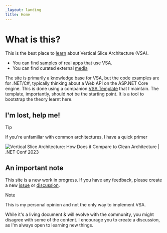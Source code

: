 ```yaml
---
_layout: landing
title: Home
---
```


# What is this?

This is the best place to [learn](/learn/overview.html) about Vertical Slice Architecture (VSA).

- You can find [samples](/samples.html) of real apps that use VSA.
- You can find curated external [media](/media.html)

The site is primarily a knowledge base for VSA, but the code examples are for .NET/C#, typically thinking about a Web API on the ASP.NET Core engine. This is done using a companion [VSA Template]() that I maintain. The template, importantly, should *not* be the starting point. It is a tool to bootstrap the theory learnt here.

## I'm lost, help me!

> [!TIP]
> If you're unfamiliar with common architectures, I have a quick primer
> 
> ![Vertical Slice Architecture: How Does it Compare to Clean Architecture | .NET Conf 2023](https://www.youtube.com/watch?v=T-EwN9UqRwE)

## An important note

This site is a new work in progress. If you have any feedback, please create a new [issue](https://github.com/Hona/VerticalSliceArchitecture.Documentation/issues) or [discussion](https://github.com/Hona/VerticalSliceArchitecture.Documentation/discussions).

> [!NOTE]
> This is my personal opinion and not the only way to implement VSA. 
>
> While it's a living document & will evolve with the community, you might disagree with some of the content. 
> I encourage you to create a discussion, as I'm always open to learning new things.